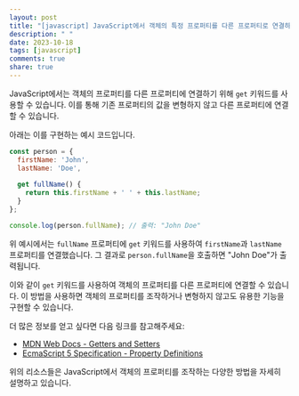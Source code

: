 ```yaml
---
layout: post
title: "[javascript] JavaScript에서 객체의 특정 프로퍼티를 다른 프로퍼티로 연결하는 방법에 대해 알려주세요."
description: " "
date: 2023-10-18
tags: [javascript]
comments: true
share: true
---
```


JavaScript에서는 객체의 프로퍼티를 다른 프로퍼티에 연결하기 위해 `get` 키워드를 사용할 수 있습니다. 이를 통해 기존 프로퍼티의 값을 변형하지 않고 다른 프로퍼티에 연결할 수 있습니다.

아래는 이를 구현하는 예시 코드입니다.

```javascript
const person = {
  firstName: 'John',
  lastName: 'Doe',
  
  get fullName() {
    return this.firstName + ' ' + this.lastName;
  }
};

console.log(person.fullName); // 출력: "John Doe"
```
위 예시에서는 `fullName` 프로퍼티에 `get` 키워드를 사용하여 `firstName`과 `lastName` 프로퍼티를 연결했습니다. 그 결과로 `person.fullName`을 호출하면 "John Doe"가 출력됩니다.

이와 같이 `get` 키워드를 사용하여 객체의 프로퍼티를 다른 프로퍼티에 연결할 수 있습니다. 이 방법을 사용하면 객체의 프로퍼티를 조작하거나 변형하지 않고도 유용한 기능을 구현할 수 있습니다.

더 많은 정보를 얻고 싶다면 다음 링크를 참고해주세요:

- [MDN Web Docs - Getters and Setters](https://developer.mozilla.org/en-US/docs/Web/JavaScript/Guide/Working_with_Objects#Defining_getters_and_setters)
- [EcmaScript 5 Specification - Property Definitions](https://www.ecma-international.org/ecma-262/5.1/#sec-11.1.5)

위의 리소스들은 JavaScript에서 객체의 프로퍼티를 조작하는 다양한 방법을 자세히 설명하고 있습니다.